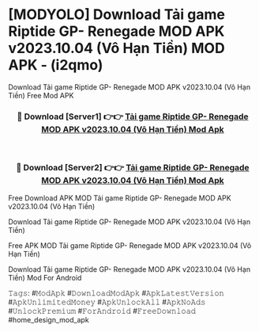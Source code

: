 # [MODYOLO] Download Tải game Riptide GP- Renegade MOD APK v2023.10.04 (Vô Hạn Tiền) MOD APK - (i2qmo)
Download Tải game Riptide GP- Renegade MOD APK v2023.10.04 (Vô Hạn Tiền) Free Mod APK

<div align="center">
<h3>🔴 Download [Server1] 👉👉 <a href="https://apk-comot.site?title=Tải_game_Riptide_GP-_Renegade_MOD_APK_v2023.10.04_(Vô_Hạn_Tiền)">Tải game Riptide GP- Renegade MOD APK v2023.10.04 (Vô Hạn Tiền) Mod Apk</a></h3><br>

<h3>🔴 Download [Server2] 👉👉 <a href="https://apk-comot.site?title=Tải_game_Riptide_GP-_Renegade_MOD_APK_v2023.10.04_(Vô_Hạn_Tiền)">Tải game Riptide GP- Renegade MOD APK v2023.10.04 (Vô Hạn Tiền) Mod Apk</a></h3>
</div>


Free Download APK MOD Tải game Riptide GP- Renegade MOD APK v2023.10.04 (Vô Hạn Tiền)

Download Tải game Riptide GP- Renegade MOD APK v2023.10.04 (Vô Hạn Tiền) 

Free APK MOD Tải game Riptide GP- Renegade MOD APK v2023.10.04 (Vô Hạn Tiền) 

Download Tải game Riptide GP- Renegade MOD APK v2023.10.04 (Vô Hạn Tiền) Mod For Android

𝚃𝚊𝚐𝚜: #𝙼𝚘𝚍𝙰𝚙𝚔 #𝙳𝚘𝚠𝚗𝚕𝚘𝚊𝚍𝙼𝚘𝚍𝙰𝚙𝚔 #𝙰𝚙𝚔𝙻𝚊𝚝𝚎𝚜𝚝𝚅𝚎𝚛𝚜𝚒𝚘𝚗 #𝙰𝚙𝚔𝚄𝚗𝚕𝚒𝚖𝚒𝚝𝚎𝚍𝙼𝚘𝚗𝚎𝚢 #𝙰𝚙𝚔𝚄𝚗𝚕𝚘𝚌𝚔𝙰𝚕𝚕 #𝙰𝚙𝚔𝙽𝚘𝙰𝚍𝚜 #𝚄𝚗𝚕𝚘𝚌𝚔𝙿𝚛𝚎𝚖𝚒𝚞𝚖 #𝙵𝚘𝚛𝙰𝚗𝚍𝚛𝚘𝚒𝚍 #𝙵𝚛𝚎𝚎𝙳𝚘𝚠𝚗𝚕𝚘𝚊𝚍 #home_design_mod_apk